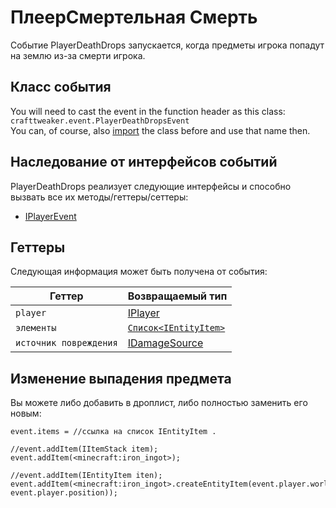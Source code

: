 # ПлеерСмертельная Смерть

Событие PlayerDeathDrops запускается, когда предметы игрока попадут на землю из-за смерти игрока.

## Класс события

You will need to cast the event in the function header as this class:  
`crafttweaker.event.PlayerDeathDropsEvent`  
You can, of course, also [import](/AdvancedFunctions/Import/) the class before and use that name then.

## Наследование от интерфейсов событий

PlayerDeathDrops реализует следующие интерфейсы и способно вызвать все их методы/геттеры/сеттеры:

- [IPlayerEvent](/Vanilla/Events/Events/IPlayerEvent/)

## Геттеры

Следующая информация может быть получена от события:

| Геттер                 | Возвращаемый тип                                              |
| ---------------------- | ------------------------------------------------------------- |
| `player`               | [IPlayer](/Vanilla/Players/IPlayer/)                          |
| `элементы`             | [`Список<IEntityItem>`](/Vanilla/Entities/IEntityItem/) |
| `источник повреждения` | [IDamageSource](/Vanilla/Damage/IDamageSource/)               |

## Изменение выпадения предмета

Вы можете либо добавить в дроплист, либо полностью заменить его новым:

```zenscript
event.items = //ссылка на список IEntityItem .

//event.addItem(IItemStack item);
event.addItem(<minecraft:iron_ingot>);

//event.addItem(IEntityItem iten);
event.addItem(<minecraft:iron_ingot>.createEntityItem(event.player.world, event.player.position));
```